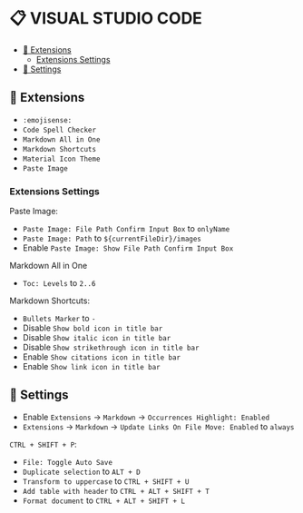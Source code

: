 # 📋 VISUAL STUDIO CODE

- [📌 Extensions](#-extensions)
  - [Extensions Settings](#extensions-settings)
- [📌 Settings](#-settings)

## 📌 Extensions

- `:emojisense:`
- `Code Spell Checker`
- `Markdown All in One`
- `Markdown Shortcuts`
- `Material Icon Theme`
- `Paste Image`

### Extensions Settings

Paste Image:
- `Paste Image: File Path Confirm Input Box` to `onlyName`
- `Paste Image: Path` to `${currentFileDir}/images`
- Enable `Paste Image: Show File Path Confirm Input Box`

Markdown All in One
- `Toc: Levels` to `2..6`

Markdown Shortcuts:
- `Bullets Marker` to `-`
- Disable `Show bold icon in title bar`
- Disable `Show italic icon in title bar`
- Disable `Show strikethrough icon in title bar`
- Enable `Show citations icon in title bar`
- Enable `Show link icon in title bar`

## 📌 Settings

- Enable `Extensions` -> `Markdown` -> `Occurrences Highlight: Enabled`
- `Extensions` -> `Markdown` -> `Update Links On File Move: Enabled` to `always`

`CTRL + SHIFT + P`:
- `File: Toggle Auto Save`
- `Duplicate selection` to `ALT + D`
- `Transform to uppercase` to `CTRL + SHIFT + U`
- `Add table with header` to `CTRL + ALT + SHIFT + T`
- `Format document` to `CTRL + ALT + SHIFT + L`